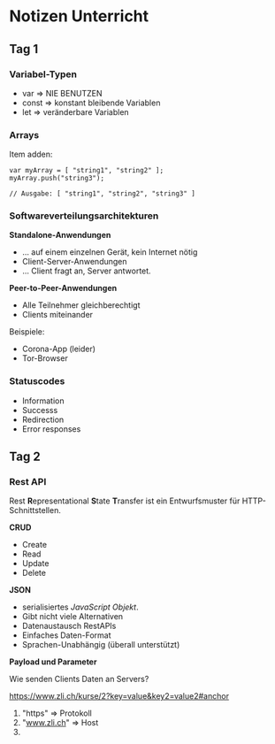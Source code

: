 # Notizen Unterricht


## Tag 1


### Variabel-Typen
- var => NIE BENUTZEN
- const => konstant bleibende Variablen
- let => veränderbare Variablen

### Arrays
Item adden:
```
var myArray = [ "string1", "string2" ];
myArray.push("string3");

// Ausgabe: [ "string1", "string2", "string3" ] 
```

### Softwareverteilungsarchitekturen
**Standalone-Anwendungen**

- ... auf einem einzelnen Gerät, kein Internet nötig
- Client-Server-Anwendungen
- ... Client fragt an, Server antwortet.

**Peer-to-Peer-Anwendungen**
- Alle Teilnehmer gleichberechtigt
- Clients miteinander

Beispiele:
- Corona-App (leider)
- Tor-Browser

### Statuscodes

- Information
- Successs
- Redirection
- Error responses


## Tag 2

### Rest API 

Rest **R**epresentational **S**tate **T**ransfer ist ein Entwurfsmuster für HTTP-Schnittstellen.

**CRUD**
- Create
- Read
- Update
- Delete

**JSON**
- serialisiertes *JavaScript Objekt*. 
- Gibt nicht viele Alternativen
- Datenaustausch RestAPIs
- Einfaches Daten-Format
- Sprachen-Unabhängig (überall unterstützt)

**Payload und Parameter**

Wie senden Clients Daten an Servers?

https://www.zli.ch/kurse/2?key=value&key2=value2#anchor
1. "https" => Protokoll
2. "www.zli.ch" => Host
3. 